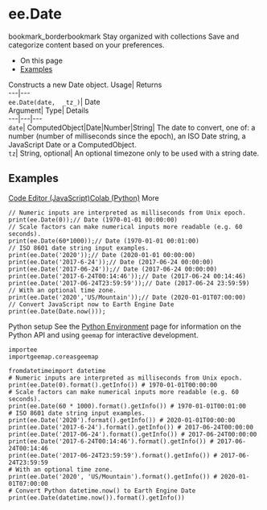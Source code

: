 
#  ee.Date 
bookmark_borderbookmark Stay organized with collections  Save and categorize content based on your preferences.
  * On this page
  * [Examples](https://developers.google.com/earth-engine/apidocs/ee-date#examples)


Constructs a new Date object. 
Usage| Returns  
---|---  
`ee.Date(date,  _tz_)`| Date  
Argument| Type| Details  
---|---|---  
`date`| ComputedObject|Date|Number|String| The date to convert, one of: a number (number of milliseconds since the epoch), an ISO Date string, a JavaScript Date or a ComputedObject.  
`tz`| String, optional| An optional timezone only to be used with a string date.  
## Examples
[Code Editor (JavaScript)](https://developers.google.com/earth-engine/apidocs/ee-date#code-editor-javascript-sample)[Colab (Python)](https://developers.google.com/earth-engine/apidocs/ee-date#colab-python-sample) More
```
// Numeric inputs are interpreted as milliseconds from Unix epoch.
print(ee.Date(0));// Date (1970-01-01 00:00:00)
// Scale factors can make numerical inputs more readable (e.g. 60 seconds).
print(ee.Date(60*1000));// Date (1970-01-01 00:01:00)
// ISO 8601 date string input examples.
print(ee.Date('2020'));// Date (2020-01-01 00:00:00)
print(ee.Date('2017-6-24'));// Date (2017-06-24 00:00:00)
print(ee.Date('2017-06-24'));// Date (2017-06-24 00:00:00)
print(ee.Date('2017-6-24T00:14:46'));// Date (2017-06-24 00:14:46)
print(ee.Date('2017-06-24T23:59:59'));// Date (2017-06-24 23:59:59)
// With an optional time zone.
print(ee.Date('2020','US/Mountain'));// Date (2020-01-01T07:00:00)
// Convert JavaScript now to Earth Engine Date
print(ee.Date(Date.now()));
```
Python setup
See the [ Python Environment](https://developers.google.com/earth-engine/guides/python_install) page for information on the Python API and using `geemap` for interactive development.
```
importee
importgeemap.coreasgeemap
```
```
fromdatetimeimport datetime
# Numeric inputs are interpreted as milliseconds from Unix epoch.
print(ee.Date(0).format().getInfo()) # 1970-01-01T00:00:00
# Scale factors can make numerical inputs more readable (e.g. 60 seconds).
print(ee.Date(60 * 1000).format().getInfo()) # 1970-01-01T00:01:00
# ISO 8601 date string input examples.
print(ee.Date('2020').format().getInfo()) # 2020-01-01T00:00:00
print(ee.Date('2017-6-24').format().getInfo()) # 2017-06-24T00:00:00
print(ee.Date('2017-06-24').format().getInfo()) # 2017-06-24T00:00:00
print(ee.Date('2017-6-24T00:14:46').format().getInfo()) # 2017-06-24T00:14:46
print(ee.Date('2017-06-24T23:59:59').format().getInfo()) # 2017-06-24T23:59:59
# With an optional time zone.
print(ee.Date('2020', 'US/Mountain').format().getInfo()) # 2020-01-01T07:00:00
# Convert Python datetime.now() to Earth Engine Date
print(ee.Date(datetime.now()).format().getInfo())
```

